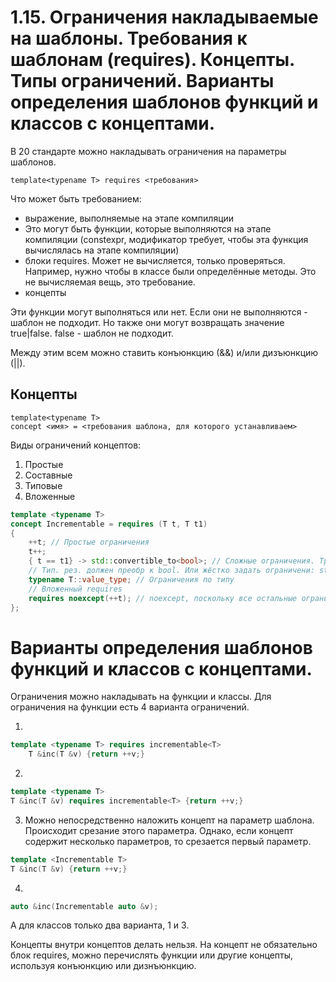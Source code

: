 # 1.15. Ограничения накладываемые на шаблоны. Требования к шаблонам (requires). Концепты. Типы ограничений. Варианты определения шаблонов функций и классов с концептами.

В 20 стандарте можно накладывать ограничения на параметры шаблонов. 

`template<typename T> requires <требования>`

Что может быть требованием:
* выражение, выполняемые на этапе компиляции
* Это могут быть функции, которые выполняются на этапе компиляции (constexpr, модификатор требует, чтобы эта функция вычислялась на этапе компиляции)
* блоки requires. Может не вычисляется, только проверяться. Например, нужно чтобы в классе были определённые методы. Это не вычисляемая вещь, это требование.
* концепты

Эти функции могут выполняться или нет. Если они не выполняются - шаблон не подходит. Но также они могут возвращать значение true|false. false - шаблон не подходит.

Между этим всем можно ставить конъюнкцию (&&) и/или дизъюнкцию (||).

## Концепты

```
template<typename T>
concept <имя> = <требования шаблона, для которого устанавливаем>
```

Виды ограничений концептов:
1. Простые
2. Составные
3. Типовые
4. Вложенные

```cpp
template <typename T>
concept Incrementable = requires (T t, T t1)
{
    ++t; // Простые ограничения
    t++;
    { t == t1} -> std::convertible_to<bool>; // Сложные ограничения. Требовнаия на тип результата выражения.
    // Тип. рез. должен преобр к bool. Или жёстко задать ограничени: std::same_as<bool>
    typename T::value_type; // Ограничения по типу
    // Вложенный requires
    requires noexcept(++t); // noexcept, поскольку все остальные ограничения проверяемы, а это вычисляемое
};
```

# Варианты определения шаблонов функций и классов с концептами.

Ограничения можно накладывать на функции и классы. Для ограничения на функции есть 4 варианта ограничений.

1.
```cpp
template <typename T> requires incrementable<T>
    T &inc(T &v) {return ++v;}
```
2.
```cpp
template <typename T> 
T &inc(T &v) requires incrementable<T> {return ++v;}
```
3. Можно непосредственно наложить концепт на параметр шаблона. Происходит срезание этого параметра. Однако, если концепт содержит несколько параметров, то срезается первый параметр.
```cpp
template <Incrementable T>
T &inc(T &v) {return ++v;}
```
4. 
```cpp
auto &inc(Incrementable auto &v);
```

А для классов только два варианта, 1 и 3. 

Концепты внутри концептов делать нельзя. На концепт не обязательно блок requires, можно перечислять функции или другие концепты, используя конъюнкцию или дизнъюнкцию.